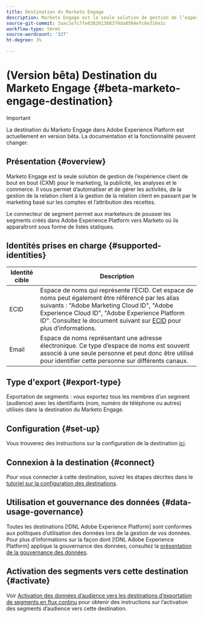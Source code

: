 ```yaml
---
title: Destination du Marketo Engage
description: Marketo Engage est la seule solution de gestion de l’expérience client de bout en bout (CXM) pour le marketing, la publicité, les analyses et le commerce. Il vous permet d’automatiser et de gérer les activités, de la gestion de la relation client à la gestion de la relation client en passant par le marketing basé sur les comptes et l’attribution des recettes.
source-git-commit: 3aac1e7c7fe838201368379da8504efc8e316e1c
workflow-type: tm+mt
source-wordcount: '327'
ht-degree: 3%

---
```



# (Version bêta) Destination du Marketo Engage {#beta-marketo-engage-destination}

>[!IMPORTANT]
>
>La destination du Marketo Engage dans Adobe Experience Platform est actuellement en version bêta. La documentation et la fonctionnalité peuvent changer.

## Présentation {#overview}

Marketo Engage est la seule solution de gestion de l’expérience client de bout en bout (CXM) pour le marketing, la publicité, les analyses et le commerce. Il vous permet d’automatiser et de gérer les activités, de la gestion de la relation client à la gestion de la relation client en passant par le marketing basé sur les comptes et l’attribution des recettes.

Le connecteur de segment permet aux marketeurs de pousser les segments créés dans Adobe Experience Platform vers Marketo où ils apparaîtront sous forme de listes statiques.

## Identités prises en charge {#supported-identities}

| Identité cible | Description |
|---|---|
| ECID | Espace de noms qui représente l’ECID. Cet espace de noms peut également être référencé par les alias suivants : &quot;Adobe Marketing Cloud ID&quot;, &quot;Adobe Experience Cloud ID&quot;, &quot;Adobe Experience Platform ID&quot;. Consultez le document suivant sur [ECID](/help/identity-service/ecid.md) pour plus d’informations. |
| Email | Espace de noms représentant une adresse électronique. Ce type d’espace de noms est souvent associé à une seule personne et peut donc être utilisé pour identifier cette personne sur différents canaux. |

## Type d&#39;export {#export-type}

Exportation de segments : vous exportez tous les membres d’un segment (audience) avec les identifiants (nom, numéro de téléphone ou autres) utilisés dans la destination du Marketo Engage.

## Configuration {#set-up}

Vous trouverez des instructions sur la configuration de la destination [ici](https://experienceleague.adobe.com/docs/marketo/using/product-docs/core-marketo-concepts/smart-lists-and-static-lists/static-lists/push-an-adobe-experience-cloud-segment-to-a-marketo-static-list.html?lang=en).

## Connexion à la destination {#connect}

Pour vous connecter à cette destination, suivez les étapes décrites dans le [tutoriel sur la configuration des destinations](../../ui/connect-destination.md).

## Utilisation et gouvernance des données {#data-usage-governance}

Toutes les destinations [!DNL Adobe Experience Platform] sont conformes aux politiques d’utilisation des données lors de la gestion de vos données. Pour plus d’informations sur la façon dont [!DNL Adobe Experience Platform] applique la gouvernance des données, consultez la [présentation de la gouvernance des données](https://experienceleague.adobe.com/docs/experience-platform/data-governance/home.html).

## Activation des segments vers cette destination {#activate}

Voir [Activation des données d’audience vers les destinations d’exportation de segments en flux continu](../../ui/activate-segment-streaming-destinations.md) pour obtenir des instructions sur l’activation des segments d’audience vers cette destination.
